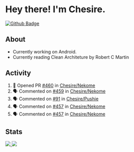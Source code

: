 # Hey there! I'm Chesire.

[![Github Badge](https://img.shields.io/badge/-Github-000?style=flat-square&logo=Github&logoColor=white&link=https://github.com/chesire)](https://github.com/chesire)

## About

<!-- Uses https://github.com/Chesire/natemoo-re -->
* Currently working on Android.
* Currently reading Clean Architeture by Robert C Martin
<!--
* Currently listening to: 
<a href="https://natemoo-re-iirbxe7wf.vercel.app/now-playing?open">
    <img src="https://natemoo-re-iirbxe7wf.vercel.app/now-playing" width="256" height="64" alt="Now Playing">
</a>  
-->

## Activity

<!-- Uses https://github.com/jamesgeorge007/github-activity-readme -->
<!--START_SECTION:activity-->
1. 💪 Opened PR [#460](https://github.com/Chesire/Nekome/pull/460) in [Chesire/Nekome](https://github.com/Chesire/Nekome)
2. 🗣 Commented on [#459](https://github.com/Chesire/Nekome/issues/459) in [Chesire/Nekome](https://github.com/Chesire/Nekome)
3. 🗣 Commented on [#91](https://github.com/Chesire/Pushie/issues/91) in [Chesire/Pushie](https://github.com/Chesire/Pushie)
4. 🗣 Commented on [#457](https://github.com/Chesire/Nekome/issues/457) in [Chesire/Nekome](https://github.com/Chesire/Nekome)
5. 🗣 Commented on [#457](https://github.com/Chesire/Nekome/issues/457) in [Chesire/Nekome](https://github.com/Chesire/Nekome)
<!--END_SECTION:activity-->

## Stats

<a href="https://github-readme-stats.vercel.app/api/top-langs/?username=chesire&theme=tokyonight">
    <img src="https://github-readme-stats.vercel.app/api/top-langs/?username=chesire&layout=compact&theme=tokyonight" >
</a>
<a href="https://github-readme-stats.vercel.app/api?username=chesire&show_icons=true&theme=tokyonight">
    <img src="https://github-readme-stats.vercel.app/api?username=chesire&show_icons=true&theme=tokyonight" >
</a>  
